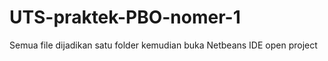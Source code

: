 # UTS-praktek-PBO-nomer-1

Semua file dijadikan satu folder kemudian buka Netbeans IDE open project
